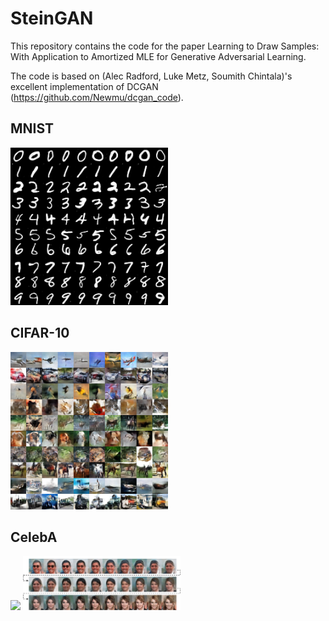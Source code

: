 # SteinGAN
This repository contains the code for the paper Learning to Draw Samples: With Application to Amortized MLE for Generative Adversarial Learning.

The code is based on (Alec Radford, Luke Metz, Soumith Chintala)'s excellent implementation of DCGAN (https://github.com/Newmu/dcgan_code).

## MNIST

<img src="images/mnist.png" width="50%">

## CIFAR-10
<img src="images/cifar10.png" width="50%">

## CelebA

<img src="images/celeba.png" width="50%">

<img src="images/random_walk.png" width="50%">
